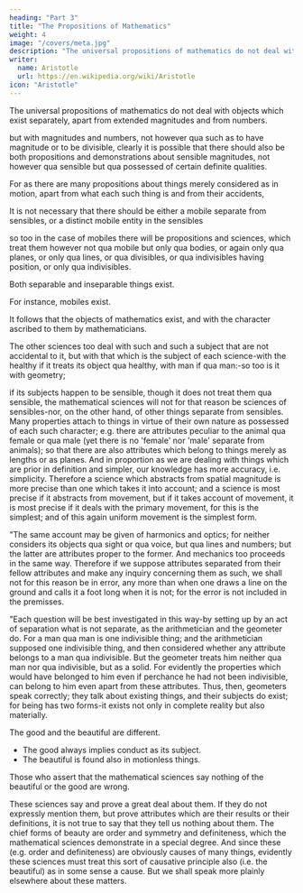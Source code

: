 ```yaml
---
heading: "Part 3"
title: "The Propositions of Mathematics"
weight: 4
image: "/covers/meta.jpg"
description: "The universal propositions of mathematics do not deal with objects which exist separately, apart from extended magnitudes and from numbers"
writer:
  name: Aristotle 
  url: https://en.wikipedia.org/wiki/Aristotle
icon: "Aristotle"
---
```




The universal propositions of mathematics do not deal with objects which exist separately, apart from extended magnitudes and from numbers. 

but with magnitudes and numbers, not however qua such as to have magnitude or to be divisible, clearly it is possible that there should also be both propositions and demonstrations about sensible magnitudes, not however qua sensible but qua possessed of certain definite qualities. 

For as there are many propositions about things merely considered as in motion, apart from what each such thing is and from their accidents, 

It is not necessary that there should be either a mobile separate from sensibles, or a distinct mobile entity in the sensibles

so too in the case of mobiles there will be propositions and sciences, which treat them however not qua mobile but only qua bodies, or again only qua planes, or only qua lines, or qua divisibles, or qua indivisibles having position, or only qua indivisibles. 

<!-- Thus, since it is true to say without qualification that not only things which are  -->

Both separable and inseparable things exist.  

For instance, mobiles exist. 

It follows that the objects of mathematics exist, and with the character ascribed to them by mathematicians. 

The other sciences too deal with such and such a subject that are not accidental to it, <!-- (e.g. not with the pale, if the healthy thing is pale, and the science has the healthy as its subject), --> but with that which is the subject of each science-with the healthy if it treats its object qua healthy, with man if qua man:-so too is it with geometry; 

if its subjects happen to be sensible, though it does not treat them qua sensible, the mathematical sciences will not for that reason be sciences of sensibles-nor, on the other hand, of other things separate from sensibles. Many properties attach to things in virtue of their own nature as possessed of each such character; e.g. there are attributes peculiar to the animal qua female or qua male (yet there is no 'female' nor 'male' separate from animals); so that there are also attributes which belong to things merely as lengths or as planes. And in proportion as we are dealing with things which are prior in definition and simpler, our knowledge has more accuracy, i.e. simplicity. Therefore a science which abstracts from spatial magnitude is more precise than one which takes it into account; and a science is most precise if it abstracts from movement, but if it takes account of movement, it is most precise if it deals with the primary movement, for this is the simplest; and of this again uniform movement is the simplest form.

"The same account may be given of harmonics and optics; for neither considers its objects qua sight or qua voice, but qua lines and numbers; but the latter are attributes proper to the former. And mechanics too proceeds in the same way. Therefore if we suppose attributes separated from their fellow attributes and make any inquiry concerning them as such, we shall not for this reason be in error, any more than when one draws a line on the ground and calls it a foot long when it is not; for the error is not included in the premisses.

"Each question will be best investigated in this way-by setting up by an act of separation what is not separate, as the arithmetician and the geometer do. For a man qua man is one indivisible thing; and the arithmetician supposed one indivisible thing, and then considered whether any attribute belongs to a man qua indivisible. But the geometer treats him neither qua man nor qua indivisible, but as a solid. For evidently the properties which would have belonged to him even if perchance he had not been indivisible, can belong to him even apart from these attributes. Thus, then, geometers speak correctly; they talk about existing things, and their subjects do exist; for being has two forms-it exists not only in complete reality but also materially.

The good and the beautiful are different.
- The good always implies conduct as its subject. 
- The beautiful is found also in motionless things. 

Those who assert that the mathematical sciences say nothing of the beautiful or the good are wrong. 

These sciences say and prove a great deal about them. If they do not expressly mention them, but prove attributes which are their results or their definitions, it is not true to say that they tell us nothing about them. The chief forms of beauty are order and symmetry and definiteness, which the mathematical sciences demonstrate in a special degree. And since these (e.g. order and definiteness) are obviously causes of many things, evidently these sciences must treat this sort of causative principle also (i.e. the beautiful) as in some sense a cause. But we shall speak more plainly elsewhere about these matters.

